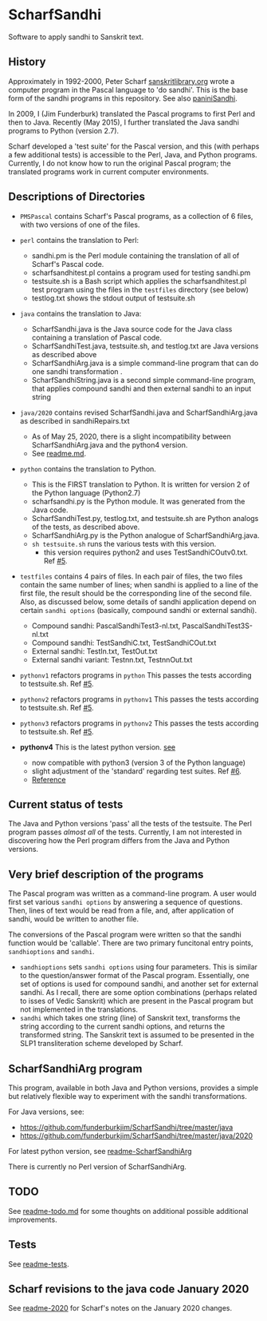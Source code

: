 # ScharfSandhi
Software to apply sandhi to Sanskrit text.


## History
Approximately in 1992-2000, Peter Scharf [sanskritlibrary.org](http://sanskritlibrary.org/) wrote a computer program in the Pascal language to 'do sandhi'. This is the base form of the sandhi programs in this repository. See also
[paniniSandhi](http://sanskritlibrary.org/software/paniniSandhi.html).

In 2009, I (Jim Funderburk) translated the Pascal programs to first Perl and
then to Java.  Recently (May 2015), I further translated the Java sandhi programs to Python (version 2.7).

Scharf developed a 'test suite' for the Pascal version, and this (with perhaps a few additional tests) is accessible to the Perl, Java, and Python programs.
Currently, I do not know how to run the original Pascal program;  the 
translated programs work in current computer environments.

## Descriptions of Directories
* `PMSPascal` contains Scharf's Pascal programs, as a collection of 6 files,
   with two versions of one of the files.

* `perl` contains the translation to Perl:
  * sandhi.pm is the Perl module containing the translation of all of 
    Scharf's Pascal code.
  * scharfsandhitest.pl contains a program used for testing sandhi.pm
  * testsuite.sh  is a Bash script which applies the scharfsandhitest.pl 
    test program using the files in the `testfiles` directory (see below)
  * testlog.txt shows the stdout output of testsuite.sh

* `java` contains the translation to Java:
  * ScharfSandhi.java is the Java source code for the Java class containing
    a translation of Pascal code.
  * ScharfSandhiTest.java, testsuite.sh, and testlog.txt are Java versions as
    described above
  * ScharfSandhiArg.java is a simple command-line program that can do one
    sandhi transformation .
  * ScharfSandhiString.java is a second simple command-line program, that
    applies compound sandhi and then external sandhi to an input string
* `java/2020` contains revised ScharfSandhi.java and ScharfSandhiArg.java as described in sandhiRepairs.txt
  * As of May 25, 2020,  there is a slight incompatibility between ScharfSandhiArg.java and the python4 version.
  * See [readme.md](https://github.com/funderburkjim/ScharfSandhi/tree/master/java/2020/). 
    
* `python` contains the translation to Python.
  * This is the FIRST translation to Python.  It is written for version 2 of the Python language (Python2.7)
  * scharfsandhi.py is the Python module.  It was generated from the Java code.
  * ScharfSandhiTest.py, testlog.txt, and testsuite.sh are Python analogs of 
    the tests, as described above.
  * ScharfSandhiArg.py is the Python analogue of ScharfSandhiArg.java.
  * `sh testsuite.sh` runs the various tests with this version.
    * this version requires python2 and uses TestSandhiCOutv0.txt. Ref [#5](https://github.com/funderburkjim/ScharfSandhi/issues/5).

* `testfiles`  contains 4 pairs of files. In each pair of files, the two
   files contain the same number of lines; when sandhi is applied to a line
   of the first file, the result should be the corresponding line of the
   second file.  Also, as discussed below, some details of sandhi application
   depend on certain `sandhi options` (basically, compound sandhi or 
   external sandhi). 
  * Compound sandhi: PascalSandhiTest3-nl.txt, PascalSandhiTest3S-nl.txt
  * Compound sandhi: TestSandhiC.txt, TestSandhiCOut.txt
  * External sandhi: TestIn.txt, TestOut.txt
  * External sandhi variant: Testnn.txt, TestnnOut.txt

* `pythonv1` refactors programs in `python`
   This passes the tests according to testsuite.sh.  Ref [#5](https://github.com/funderburkjim/ScharfSandhi/issues/5).
* `pythonv2` refactors programs in `pythonv1`
  This passes the tests according to testsuite.sh.  Ref [#5](https://github.com/funderburkjim/ScharfSandhi/issues/5).
* `pythonv3` refactors programs in `pythonv2`
  This passes the tests according to testsuite.sh.  Ref [#5](https://github.com/funderburkjim/ScharfSandhi/issues/5).
* **pythonv4**  This is the latest python version. [see](https://github.com/funderburkjim/ScharfSandhi/blob/master/pythonv4/readme.md)
  * now compatible with python3 (version 3 of the Python language)
  * slight adjustment of the 'standard' regarding test suites.  Ref [#6](https://github.com/funderburkjim/ScharfSandhi/issues/6).
  * [Reference](https://github.com/funderburkjim/ScharfSandhi/tree/master/pythonv4)

## Current status of tests
The Java and Python versions 'pass' all the tests of the testsuite.
The Perl program passes *almost all* of the tests.
Currently, I am not interested in discovering how the Perl program differs
from the Java and Python versions.

## Very brief description of the programs
The Pascal program was written as a command-line program. A user would first
set various `sandhi options` by answering a sequence of questions. Then, 
lines of text would be read from a file, and, after application of sandhi,
would be written to another file.

The conversions of the Pascal program were written so that the sandhi function
would be 'callable'. There are two primary funcitonal entry points,
`sandhioptions` and `sandhi`.  
* `sandhioptions` sets `sandhi options` using four parameters.  This is 
  similar to the question/answer format of the Pascal program. Essentially,
  one set of options is used for compound sandhi, and another set for
  external sandhi.  As I recall, there are some option combinations (perhaps
  related to isses of Vedic Sanskrit) which are present in the Pascal program
  but not implemented in the translations.
* `sandhi`  which takes one string (line) of Sanskrit text, transforms the
  string according to the current sandhi options, and returns the transformed
  string.   The Sanskrit text is assumed to be presented in the SLP1 
  transliteration scheme developed by Scharf.

## ScharfSandhiArg program

This program, available in both Java and Python versions, provides a 
simple but relatively flexible way to experiment with the sandhi transformations.

For Java versions, see:
* https://github.com/funderburkjim/ScharfSandhi/tree/master/java
* https://github.com/funderburkjim/ScharfSandhi/tree/master/java/2020  

For latest python version, see [readme-ScharfSandhiArg](https://github.com/funderburkjim/ScharfSandhi/tree/master/pythonv4/readme-ScharfSandhiArg.md)

There is currently no Perl version of ScharfSandhiArg.

## TODO 
See [readme-todo.md](https://github.com/funderburkjim/ScharfSandhi/tree/master/readme-todo.md) for some thoughts on
additional possible additional improvements.

## Tests
See [readme-tests](https://github.com/funderburkjim/ScharfSandhi/tree/master/pythonv4/readme-tests.md).

## Scharf revisions to the java code January 2020
See [readme-2020](https://github.com/funderburkjim/ScharfSandhi/tree/master/java/2020/readme-2020.md) for Scharf's 
notes on the January 2020 changes.


